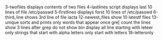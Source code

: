 3-twofiles displays contents of two files
4-lastlines script displays last 10 lines of file /etc/passwd
5-firstlines displays forst 10 lines of /etc/passwd
6-third_line shows 3rd line of file iacta
12-newest_files show 10 latestf files
13-unique sorts and prints only words that appear once
gre[
count the lines
show 3 lines after grep
do not show bin
display all line starting with leteer
only strings that start with alpha letters
only start with letters 18-letteronly
